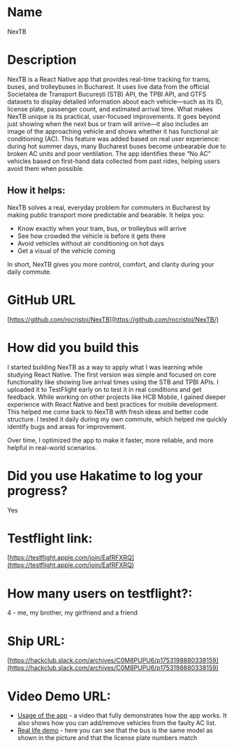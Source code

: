 # Name
NexTB

# Description
NexTB is a React Native app that provides real-time tracking for trams, buses, and trolleybuses in Bucharest. It uses live data from the official Societatea de Transport București (STB) API, the TPBI API, and GTFS datasets to display detailed information about each vehicle—such as its ID, license plate, passenger count, and estimated arrival time.
What makes NexTB unique is its practical, user-focused improvements. It goes beyond just showing when the next bus or tram will arrive—it also includes an image of the approaching vehicle and shows whether it has functional air conditioning (AC). 
This feature was added based on real user experience: during hot summer days, many Bucharest buses become unbearable due to broken AC units and poor ventilation. The app identifies these “No AC” vehicles based on first-hand data collected from past rides, helping users avoid them when possible.
## How it helps:
NexTB solves a real, everyday problem for commuters in Bucharest by making public transport more predictable and bearable. It helps you: 
- Know exactly when your tram, bus, or trolleybus will arrive
- See how crowded the vehicle is before it gets there
- Avoid vehicles without air conditioning on hot days
- Get a visual of the vehicle coming

In short, NexTB gives you more control, comfort, and clarity during your daily commute. 

# GitHub URL
[https://github.com/rocristoi/NexTB](https://github.com/rocristoi/NexTB/)

# How did you build this
I started building NexTB as a way to apply what I was learning while studying React Native. The first version was simple and focused on core functionality like showing live arrival times using the STB and TPBI APIs. I uploaded it to TestFlight early on to test it in real conditions and get feedback.
While working on other projects like HCB Mobile, I gained deeper experience with React Native and best practices for mobile development. This helped me come back to NexTB with fresh ideas and better code structure. I tested it daily during my own commute, which helped me quickly identify bugs and areas for improvement.

Over time, I optimized the app to make it faster, more reliable, and more helpful in real-world scenarios.
# Did you use Hakatime to log your progress?
Yes

# Testflight link:
[https://testflight.apple.com/join/EafRFXRQ](https://testflight.apple.com/join/EafRFXRQ)
# How many users on testflight?:
4 - me, my brother, my girlfriend and a friend

# Ship URL: 
[https://hackclub.slack.com/archives/C0M8PUPU6/p1753198880338159](https://hackclub.slack.com/archives/C0M8PUPU6/p1753198880338159)

# Video Demo URL: 
- [Usage of the app](https://drive.google.com/file/d/1vUpiq2NspcSXt97rJm0_1rPJaoW4Aadx/view) - a video that fully demonstrates how the app works. It also shows how you can add/remove vehicles from the faulty AC list. 
- [Real life demo](https://drive.google.com/file/d/1FaGDOe4yaI82zab11RXlez2XTjMFIUpN/view?usp=sharing) - here you can see that the bus is the same model as shown in the picture and that the license plate numbers match
